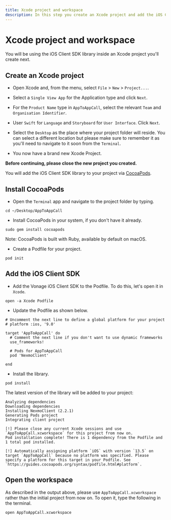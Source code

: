 ```yaml
---
title: Xcode project and workspace
description: In this step you create an Xcode project and add the iOS Client SDK library.
---
```


# Xcode project and workspace

You will be using the iOS Client SDK library inside an Xcode project you'll create next.


## Create an Xcode project

* Open Xcode and, from the menu, select `File` > `New` > `Project...`.

* Select a `Single View App` for the Application type and click `Next`.

* For the `Product Name` type in `AppToAppCall`, select the relevant `Team` and `Organisation Identifier`.

* User `Swift` for `Language` and `Storyboard` for `User Interface`. Click `Next`.

* Select the `Desktop` as the place where your project folder will reside. You can select a different location but please make sure to remember it as you'll need to navigate to it soon from the `Terminal`.

* You now have a brand new Xcode Project.


**Before continuing, please close the new project you created.**

You will add the iOS Client SDK library to your project via [CocoaPods](https://cocoapods.org/).

## Install CocoaPods

* Open the `Terminal` app and navigate to the project folder by typing.

``` shell
cd ~/Desktop/AppToAppCall
```

* Install CocoaPods in your system, if you don't have it already.

``` shell
sudo gem install cocoapods
```

Note: CocoaPods is built with Ruby, available by default on macOS.

* Create a Podfile for your project.

``` shell
pod init
```

## Add the iOS Client SDK

* Add the Vonage iOS Client SDK to the Podfile. To do this, let's open it in `Xcode`.

``` shell
open -a Xcode Podfile
```

* Update the Podfile as shown below.

```
# Uncomment the next line to define a global platform for your project
# platform :ios, '9.0'

target 'AppToAppCall' do
  # Comment the next line if you don't want to use dynamic frameworks
  use_frameworks!

  # Pods for AppToAppCall
  pod 'NexmoClient'
  
end
```

* Install the library.

``` shell
pod install
```

The latest version of the library will be added to your project:

```
Analyzing dependencies
Downloading dependencies
Installing NexmoClient (2.2.1)
Generating Pods project
Integrating client project

[!] Please close any current Xcode sessions and use `AppToAppCall.xcworkspace` for this project from now on.
Pod installation complete! There is 1 dependency from the Podfile and 1 total pod installed.

[!] Automatically assigning platform `iOS` with version `13.5` on target `AppToAppCall` because no platform was specified. Please specify a platform for this target in your Podfile. See `https://guides.cocoapods.org/syntax/podfile.html#platform`.
```

## Open the workspace

As described in the output above, please use `AppToAppCall.xcworkspace` rather than the initial project from now on. To open it, type the following in the terminal.

``` shell
open AppToAppCall.xcworkspace
```